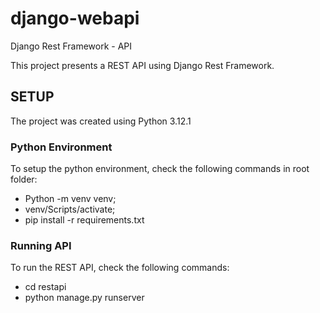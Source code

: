 # django-webapi
Django Rest Framework - API

This project presents a REST API using Django Rest Framework.

## SETUP
The project was created using Python 3.12.1

### Python Environment
To setup the python environment, check the following commands in root folder:

- Python -m venv venv;
- venv/Scripts/activate;
- pip install -r requirements.txt

### Running API
To run the REST API, check the following commands:
- cd restapi
- python manage.py runserver <port>